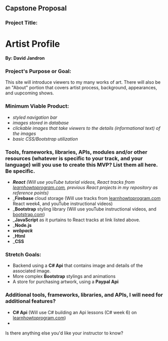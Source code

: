 ## <strong>Capstone Proposal</strong>

### Project Title:   
# <strong>Artist Profile</strong>

#### By:  David Jandron

### Project's Purpose or Goal:

This site will introduce viewers to my many works of art. There will also be an "About" portion that covers artist process, background, appearances, and uupcoming shows.

### Minimum Viable Product:

* _styled navigation bar_
* _images stored in database_
* _clickable images that take viewers to the details (informational text) of the images_
* _basic CSS/Bootstrap utilization_ 

### Tools, frameworks, libraries, APIs, modules and/or other resources (whatever is specific to your track, and your language) will you use to create this MVP? List them all here. Be specific.

* _<strong>React</strong> (Will use youTube tutorial videos, React tracks from <a href="https://www.learnhowtoprogram.com/react">learnhowtoprogram.com</a>, previous React projects in my repository as reference points)_
* _<strong>Firebase</strong> cloud storage (Will use tracks from <a href="https://www.learnhowtoprogram.com/react">learnhowtoprogram.com</a> React week4, and youTube instructional videos)
* _<strong>Bootstrap</strong> styling library (Will use youTube instructional videos, and <a href="https://getbootstrap.com/">bootstrap.com</a>)
* _<strong>JavaScript</strong> as it purtains to React tracks at link listed above.
* _<strong>Node.js</strong>
* _<strong>webpack</strong>_
* _<strong>Html</strong>
* _<strong>CSS</strong>

### Stretch Goals:

* Backend using a <strong>C# Api</strong> that contains image and details of the associated image.
* More complex <strong>Bootstrap</strong> stylings and animations
* A store for purchasing artwork, using a <strong>Paypal Api</strong>

### Additional tools, frameworks, libraries, and APIs, I will need for additional features?

* <strong>C# Api</strong> (Will use C# building an Api lessons (C# week 6) on <a href="https://www.learnhowtoprogram.com/c-and-net">learnhowtoprogram.com</a>)
* 

Is there anything else you'd like your instructor to know?